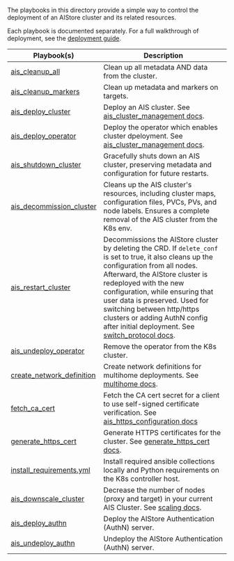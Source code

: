 The playbooks in this directory provide a simple way to control the deployment of an AIStore cluster and its related resources. 

Each playbook is documented separately. For a full walkthrough of deployment, see the [deployment guide](../../docs/README.md).

Playbook(s) | Description
----------- | -----------
[ais_cleanup_all](ais_cleanup_all.yml) | Clean up all metadata AND data from the cluster.
[ais_cleanup_markers](ais_cleanup_markers.yml) | Clean up metadata and markers on targets.
[ais_deploy_cluster](ais_deploy_cluster.yml) | Deploy an AIS cluster. See [ais_cluster_management docs](docs/ais_cluster_management.md).
[ais_deploy_operator](ais_deploy_operator.yml)| Deploy the operator which enables cluster dpeloyment. See [ais_cluster_management docs](docs/ais_cluster_management.md).
[ais_shutdown_cluster](ais_shutdown_cluster.yml) | Gracefully shuts down an AIS cluster, preserving metadata and configuration for future restarts.
[ais_decommission_cluster](ais_decommission_cluster.yml) | Cleans up the AIS cluster's resources, including cluster maps, configuration files, PVCs, PVs, and node labels. Ensures a complete removal of the AIS cluster from the K8s env.
[ais_restart_cluster](ais_restart_cluster.yml) | Decommissions the AIStore cluster by deleting the CRD. If `delete_conf` is set to true, it also cleans up the configuration from all nodes. Afterward, the AIStore cluster is redeployed with the new configuration, while ensuring that user data is preserved. Used for switching between http/https clusters or adding AuthN config after initial deployment. See [switch_protocol docs](docs/switch_protocol.md).
[ais_undeploy_operator](ais_undeploy_operator.yml) | Remove the operator from the K8s cluster.
[create_network_definition](create_network_definition.yml) | Create network definitions for multihome deployments. See [multihome docs](docs/deploy_with_multihome.md).
[fetch_ca_cert](fetch_ca_cert.yml) | Fetch the CA cert secret for a client to use self-signed certificate verification. See [ais_https_configuration docs](docs/ais_https_configuration.md)
[generate_https_cert](generate_https_cert.yml) | Generate HTTPS certificates for the cluster. See [generate_https_cert docs](docs/generate_https_cert.md).
[install_requirements.yml](install_requirements.yml) | Install required ansible collections locally and Python requirements on the K8s controller host.
[ais_downscale_cluster](ais_downscale_cluster.yml) | Decrease the number of nodes (proxy and target) in your current AIS Cluster. See [scaling docs](../README.md#downscaling-the-ais-cluster).
[ais_deploy_authn](ais_deploy_authn.yml) | Deploy the AIStore Authentication (AuthN) server.
[ais_undeploy_authn](ais_undeploy_authn.yml) | Undeploy the AIStore Authentication (AuthN) server.